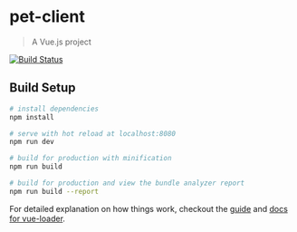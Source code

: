 # pet-client

> A Vue.js project

[![Build Status](https://travis-ci.org/jsilva-pt/pet-client.svg?branch=master)](https://travis-ci.org/jsilva-pt/pet-client)

## Build Setup

``` bash
# install dependencies
npm install

# serve with hot reload at localhost:8080
npm run dev

# build for production with minification
npm run build

# build for production and view the bundle analyzer report
npm run build --report
```

For detailed explanation on how things work, checkout the [guide](http://vuejs-templates.github.io/webpack/) and [docs for vue-loader](http://vuejs.github.io/vue-loader).
